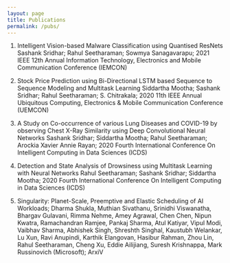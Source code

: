 ```yaml
---
layout: page
title: Publications
permalink: /pubs/
---
```


1. Intelligent Vision-based Malware Classification using Quantised ResNets
Sashank Sridhar; Rahul Seetharaman; Sowmya Sanagavarapu;
2021 IEEE 12th Annual Information Technology, Electronics and Mobile Communication Conference (IEMCON)

2. Stock Price Prediction using Bi-Directional LSTM based Sequence to Sequence Modeling and Multitask Learning
Siddartha Mootha; Sashank Sridhar; Rahul Seetharaman; S. Chitrakala;
2020 11th IEEE Annual Ubiquitous Computing, Electronics & Mobile Communication Conference (UEMCON)

3. A Study on Co-occurrence of various Lung Diseases and COVID-19 by observing Chest X-Ray Similarity using Deep Convolutional Neural Networks
Sashank Sridhar; Siddartha Mootha; Rahul Seetharaman; Arockia Xavier Annie Rayan;
2020 Fourth International Conference On Intelligent Computing in Data Sciences (ICDS)

4. Detection and State Analysis of Drowsiness using Multitask Learning with Neural Networks
Rahul Seetharaman; Sashank Sridhar; Siddartha Mootha;
2020 Fourth International Conference On Intelligent Computing in Data Sciences (ICDS)

5. Singularity: Planet-Scale, Preemptive and Elastic Scheduling of AI Workloads;
Dharma Shukla, Muthian Sivathanu, Srinidhi Viswanatha, Bhargav Gulavani, Rimma Nehme, Amey Agrawal, Chen Chen, Nipun Kwatra, Ramachandran Ramjee, Pankaj Sharma, Atul Katiyar, Vipul Modi, Vaibhav Sharma, Abhishek Singh, Shreshth Singhal, Kaustubh Welankar, Lu Xun, Ravi Anupindi, Karthik Elangovan, Hasibur Rahman, Zhou Lin, Rahul Seetharaman, Cheng Xu, Eddie Ailijiang, Suresh Krishnappa, Mark Russinovich (Microsoft); ArxiV